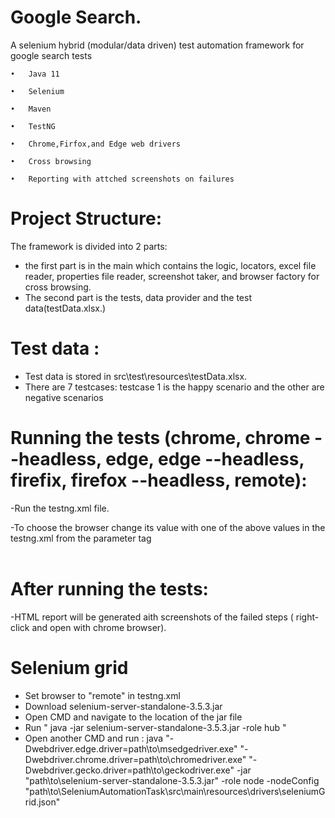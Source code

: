 # Google Search.

A selenium hybrid (modular/data driven) test automation framework for google search tests
<br>

    •	Java 11
    
    •	Selenium
   
    •	Maven
    
    •	TestNG
    
    •	Chrome,Firfox,and Edge web drivers  
    
    •	Cross browsing
    
    •	Reporting with attched screenshots on failures

# Project Structure:
  The framework is divided into 2 parts:
  - the first part is in the main which contains the logic, locators, excel file reader, properties file reader, screenshot taker, and browser factory for cross browsing.
  - The second part is the tests, data provider and the test data(testData.xlsx.)
# Test data :
  - Test data is stored in src\test\resources\testData.xlsx.
  - There are 7 testcases: testcase 1 is the happy scenario and the other are negative scenarios
# Running the tests (chrome, chrome --headless, edge, edge --headless, firefix, firefox --headless, remote):
   
   -Run the testng.xml file.
   
   -To choose the browser change its value with one of the above values in the testng.xml from the parameter tag <parameter name="browser" value="chrome"></parameter>
<br>
<br>
# After running the tests:
   -HTML report will be generated aith screenshots of the failed steps ( right-click and open with chrome browser).
   
# Selenium grid
- Set browser to "remote" in testng.xml
- Download selenium-server-standalone-3.5.3.jar
- Open CMD and navigate to the location of the jar file
- Run " java -jar selenium-server-standalone-3.5.3.jar -role hub "
- Open another CMD and run : java "-Dwebdriver.edge.driver=path\to\msedgedriver.exe" "-Dwebdriver.chrome.driver=path\to\chromedriver.exe" "-Dwebdriver.gecko.driver=path\to\geckodriver.exe" -jar "path\to\selenium-server-standalone-3.5.3.jar" -role node -nodeConfig "path\to\SeleniumAutomationTask\src\main\resources\drivers\seleniumGrid.json"
